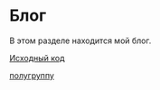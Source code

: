 # Блог

В этом разделе находится мой блог.

[Исходный код](https://gitflic.ru/project/artemkorsakov/scalabook/blob?file=examples%2Fsrc%2Fmain%2Fscala%2Fblog%2Farchitectureproblems%2FSemigroup.scala&plain=1)

[полугруппу](../../typeclass/monoid/semigroup)


